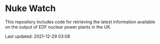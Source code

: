# Nuke Watch

This repository includes code for retrieving the latest information available on the output of EDF nuclear power plants in the UK.

Last updated: 2021-12-29 03:08